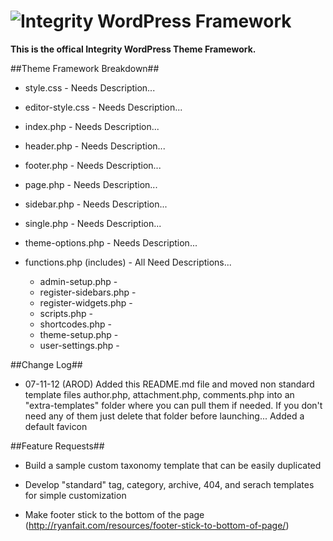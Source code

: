 ![Integrity](http://integrityfb.com/logo.png) WordPress Framework
=======

<strong>This is the offical Integrity WordPress Theme Framework.</strong>

##Theme Framework Breakdown##

* style.css - Needs Description...

* editor-style.css - Needs Description...

* index.php - Needs Description...

* header.php - Needs Description...

* footer.php - Needs Description...

* page.php - Needs Description...

* sidebar.php - Needs Description...

* single.php - Needs Description...

* theme-options.php - Needs Description...

* functions.php (includes) - All Need Descriptions...
	* admin-setup.php -
	* register-sidebars.php -
	* register-widgets.php -
	* scripts.php -
	* shortcodes.php -
	* theme-setup.php -
	* user-settings.php -
	
##Change Log##

* 07-11-12 (AROD) Added this README.md file and moved non standard template files author.php, attachment.php, comments.php into an "extra-templates" folder where you can pull them if needed. If you don't need any of them just delete that folder before launching... Added a default favicon

##Feature Requests##

* Build a sample custom taxonomy template that can be easily duplicated

* Develop "standard" tag, category, archive, 404, and serach templates for simple customization

* Make footer stick to the bottom of the page (http://ryanfait.com/resources/footer-stick-to-bottom-of-page/)




